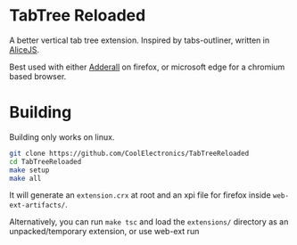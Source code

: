 # TabTree Reloaded

A better vertical tab tree extension. Inspired by tabs-outliner, written in [AliceJS](https://github.com/MercuryWorkshop/AliceJS).

Best used with either [Adderall](https://github.com/CoolElectronics/adderall) on firefox, or microsoft edge for a chromium based browser.

# Building
Building only works on linux.

```sh
git clone https://github.com/CoolElectronics/TabTreeReloaded
cd TabTreeReloaded
make setup
make all
```

It will generate an `extension.crx` at root and an xpi file for firefox inside `web-ext-artifacts/`.

Alternatively, you can run `make tsc` and load the `extensions/` directory as an unpacked/temporary extension, or use web-ext run
